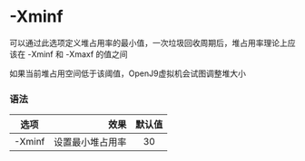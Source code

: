 # -Xminf

可以通过此选项定义堆占用率的最小值，一次垃圾回收周期后，堆占用率理论上应该在 -Xminf 和 -Xmaxf 的值之间

如果当前堆占用空间低于该阈值，OpenJ9虚拟机会试图调整堆大小

### 语法

|选项	|效果	|默认值|
| --------   | -----:   | :----: |
|-Xminf<value>	|设置最小堆占用率	|30|